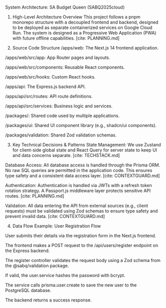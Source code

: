 System Architecture: SA Budget Queen (SABQ2025cloud)
1. High-Level Architecture Overview
This project follows a pnpm monorepo structure with a decoupled frontend and backend, designed to be deployed as separate containerized services on Google Cloud Run. The system is designed as a Progressive Web Application (PWA) with future offline capabilities. [cite: PLANNING.md]

2. Source Code Structure
/apps/web: The Next.js 14 frontend application.

/apps/web/src/app: App Router pages and layouts.

/apps/web/src/components: Reusable React components.

/apps/web/src/hooks: Custom React hooks.

/apps/api: The Express.js backend API.

/apps/api/src/routes: API route definitions.

/apps/api/src/services: Business logic and services.

/packages/: Shared code used by multiple applications.

/packages/ui: Shared UI component library (e.g., shadcn/ui components).

/packages/validation: Shared Zod validation schemas.

3. Key Technical Decisions & Patterns
State Management: We use Zustand for client-side global state and React Query for server state to keep UI and data concerns separate. [cite: TECHSTACK.md]

Database Access: All database access is handled through the Prisma ORM. No raw SQL queries are permitted in the application code. This ensures type safety and a consistent data access layer. [cite: CONTEXTGUARD.md]

Authentication: Authentication is handled via JWTs with a refresh token rotation strategy. A Passport.js middleware layer protects sensitive API routes. [cite: PLANNING.md]

Validation: All data entering the API from external sources (e.g., client requests) must be validated using Zod schemas to ensure type safety and prevent invalid data. [cite: CONTEXTGUARD.md]

4. Data Flow
Example: User Registration Flow

User submits their details via the registration form in the Next.js frontend.

The frontend makes a POST request to the /api/users/register endpoint on the Express backend.

The register controller validates the request body using a Zod schema from the @sabq/validation package.

If valid, the user.service hashes the password with bcrypt.

The service calls prisma.user.create to save the new user to the PostgreSQL database.

The backend returns a success response.
